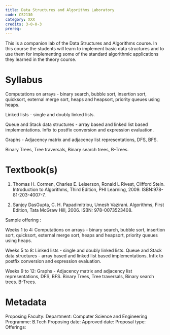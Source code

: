 ```yaml
---
title: Data Structures and Algorithms Laboratory
code: CS2130
category: XXX
credits: 3-0-0-3
prereq: 
---
```



This is a companion lab of the Data Structures and Algorithms course. In
this course the students will learn to implement basic data structures
and to use them for implementing some of the standard algorithmic
applications they learned in the theory course.

# Syllabus

Computations on arrays - binary search, bubble sort, insertion sort,
quicksort, external merge sort, heaps and heapsort, priority queues
using heaps.

Linked lists - single and doubly linked lists.

Queue and Stack data structures - array based and linked list based
implementations. Infix to postfix conversion and expression evaluation.

Graphs - Adjacency matrix and adjacency list representations, DFS, BFS.

Binary Trees, Tree traversals, Binary search trees, B-Trees.

# Textbook(s)

1. Thomas H. Cormen, Charles E. Leiserson, Ronald L Rivest, Clifford
Stein. Introduction to Algorithms, Third Edition, PHI Learning, 2009.
ISBN:978-81-203-4007-7.

2. Sanjoy DasGupta, C. H. Papadimitriou, Umesh Vazirani. Algorithms,
First Edition, Tata McGraw Hill, 2006. ISBN: 978-0073523408.

Sample offering :

Weeks 1 to 4: Computations on arrays - binary search, bubble sort,
insertion sort, quicksort, external merge sort, heaps and heapsort,
priority queues using heaps.

Weeks 5 to 8: Linked lists - single and doubly linked lists. Queue and
Stack data structures - array based and linked list based
implementations. Infix to postfix conversion and expression evaluation.

Weeks 9 to 12: Graphs - Adjacency matrix and adjacency list
representations, DFS, BFS. Binary Trees, Tree traversals, Binary search
trees. B-Trees.


# Metadata
Proposing Faculty: 
Department: Computer Science and Engineering
Programme: B.Tech
Proposing date:
Approved date:
Proposal type:
Offerings:

